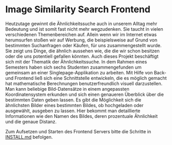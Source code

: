 # Image Similarity Search Frontend

Heutzutage gewinnt die Ähnlichkeitssuche auch in unserem Alltag mehr Bedeutung und ist somit fast nicht mehr wegzudenken.
Sie taucht in vielen verschiedenen Themenbereichen auf. Allein wenn wir im Internet etwas herumsurfen stoßen wir auf Werbung, die beispielsweise auf Grund von bestimmten Suchanfragen oder Käufen, für uns zusammengestellt wurde. Sie zeigt uns Dinge, die ähnlich aussehen wie, die die wir schon besitzen oder die uns potentiell gefallen könnten.
Auch dieses Projekt beschäftigt sich mit der Thematik der Ähnlichkeitssuche.
In dem Rahmen eines Semesters haben sich sechs Studenten zusammengefunden um gemeinsam an einer Singlepage-Applikation zu arbeiten.
Mit Hilfe von Back- und Frontend ließ sich eine Schnittstelle entwickeln, die es möglich gemacht hat mathematische Berechnungen benutzerfreundlich visuell darzustellen.
Man kann beliebige Bild-Datensätze in einem angepassten Koordinatensystem erkunden und sich einen genaueren Überblick über die bestimmten Daten geben lassen.
Es gibt die Möglichkeit sich die ähnlichsten Bilder eines bestimmten Bildes, ob hochgeladen oder ausgewählt, ausgeben zu lassen. Hier bekommt man detaillierte Informationen wie den Namen des Bildes, deren prozentuale Ähnlichkeit und die genaue Distanz.

Zum Aufsetzen und Starten des Frontend Servers bitte die Schritte in [INSTALL.md](INSTALL.md) befolgen.

